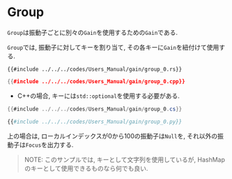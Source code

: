 # Group

`Group`は振動子ごとに別々の`Gain`を使用するための`Gain`である.

`Group`では, 振動子に対してキーを割り当て, その各キーに`Gain`を紐付けて使用する.

```rust,edition2021
{{#include ../../../codes/Users_Manual/gain/group_0.rs}}
```

```cpp
{{#include ../../../codes/Users_Manual/gain/group_0.cpp}}
```
  - C++の場合, キーには`std::optional`を使用する必要がある.

```cs
{{#include ../../../codes/Users_Manual/gain/group_0.cs}}
```

```python
{{#include ../../../codes/Users_Manual/gain/group_0.py}}
```

上の場合は, ローカルインデックスが$0$から$100$の振動子は`Null`を, それ以外の振動子は`Focus`を出力する.

> NOTE:
> このサンプルでは, キーとして文字列を使用しているが, HashMapのキーとして使用できるものなら何でも良い.
